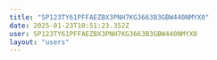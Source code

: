 ```yaml
---
title: "SP123TY61PFFAEZBX3PNH7KG3663B3GBW440NMYX0"
date: 2025-01-23T10:51:23.352Z
user: SP123TY61PFFAEZBX3PNH7KG3663B3GBW440NMYX0
layout: "users"
---
```

    